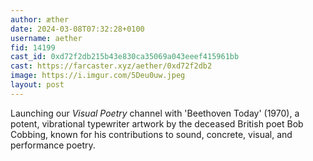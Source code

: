 ```yaml
---
author: æther
date: 2024-03-08T07:32:28+0100
username: aether
fid: 14199
cast_id: 0xd72f2db215b43e830ca35069a043eeef415961bb
cast: https://farcaster.xyz/aether/0xd72f2db2
image: https://i.imgur.com/5Deu0uw.jpeg
layout: post
---
```


Launching our _Visual Poetry_ channel with 'Beethoven Today' (1970), a potent, vibrational typewriter artwork by the deceased British poet Bob Cobbing, known for his contributions to sound, concrete, visual, and performance poetry.

<img src='https://i.imgur.com/5Deu0uw.jpeg' alt='' referrerpolicy='no-referrer'/>
